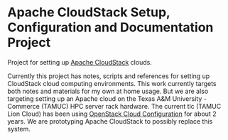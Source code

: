 # Apache CloudStack Setup, Configuration and Documentation Project

Project for setting up 
[Apache CloudStack](https://docs.cloudstack.apache.org/en/latest/index.html) clouds.  

Currently this project has notes, scripts and references for setting up CloudStack cloud computing
environments.  This work currently targets both notes and materials for my own at home usage.
But we are also targeting setting up an Apache cloud on the Texas A&M University - Commerce
(TAMUC) HPC server rack hardware.  The current tlc (TAMUC Lion Cloud) has been using
[OpenStack Cloud Configuration](https://www.openstack.org/) 
for about 2 years.  We are prototyping Apache CloudStack to possibly replace this system.

